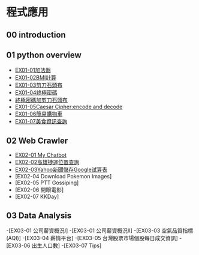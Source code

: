 # 程式應用

## 00 introduction

## 01 python overview
- [EX01-01加法器](ex01_01加法器.ipynb)
- [EX01-02BMI計算](ex01_02BMI計算.ipynb)
- [EX01-03剪刀石頭布](ex01_03剪刀石頭布.ipynb)
- [EX01-04終極密碼](ex01_04終極密碼.ipynb)
- [終極密碼加剪刀石頭布](剪刀石頭布加終極密碼.ipynb)
- [EX01-05Caesar Cipher:encode and decode](EX01_05.ipynb)
- [EX01-06簡易購物車](EX01_06簡易購物車.ipynb)
- [EX01-07美食資訊查詢](美食資訊查詢.ipynb)
## 02 Web Crawler
- [EX02-01 My Chatbot](EX02_01MyChatbot.ipynb)
- [EX02-02高雄捷運位置查詢](EX02_02捷運車站位置查詢.ipynb)
- [EX02-03Yahoo新聞儲存Google試算表]()
- [EX02-04 Download Pokemon Images]
- [EX02-05 PTT Gossiping]
- [EX02-06 開眼電影]
- [EX02-07 KKDay]
## 03 Data Analysis
-[EX03-01 公司薪資概況Ⅰ]
-[EX03-01 公司薪資概況II]
-[EX03-03 空氣品質指標(AQI)]
-[EX03-04 薪情平台]
-[EX03-05 台灣股票市場個股每日成交資訊]
-[EX03-06 出生人口數]
-[EX03-07 Tips]

